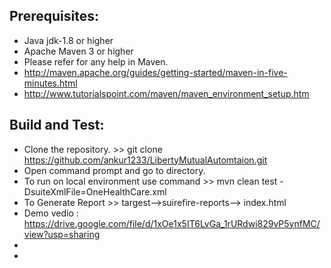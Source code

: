 Prerequisites:
---------------
*	Java jdk-1.8 or higher
*	Apache Maven 3 or higher
*	Please refer for any help in Maven.
* 	http://maven.apache.org/guides/getting-started/maven-in-five-minutes.html
* 	http://www.tutorialspoint.com/maven/maven_environment_setup.htm

Build and Test:
---------------
*	Clone the repository. >>  git clone https://github.com/ankur1233/LibertyMutualAutomtaion.git
*	Open command prompt and go to directory.
*	To run on local environment use command >> mvn clean test -DsuiteXmlFile=OneHealthCare.xml
*   To Generate Report  >> targest-->suirefire-reports--> index.html
*   Demo vedio : https://drive.google.com/file/d/1xOe1x5IT6LvGa_1rURdwi829vP5ynfMC/view?usp=sharing
*
*